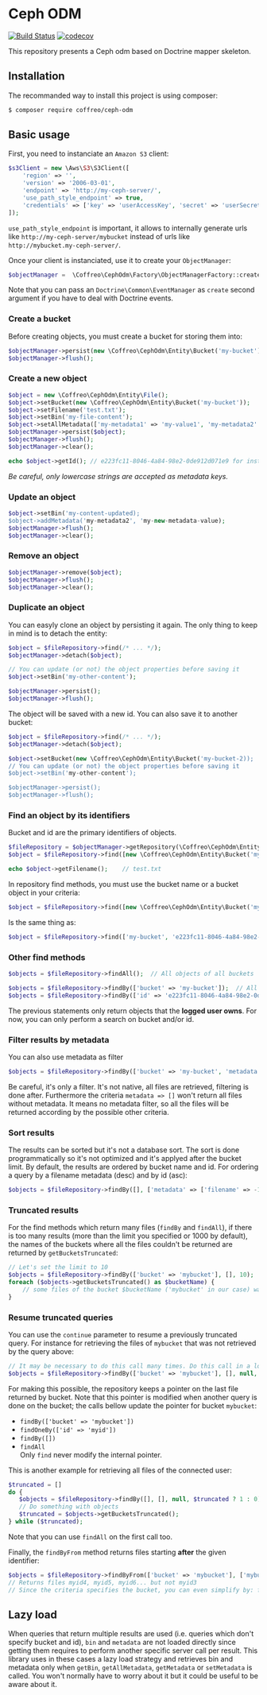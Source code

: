# Ceph ODM
[![Build Status](https://travis-ci.org/Coffreo/ceph-odm.svg?branch=master)](https://travis-ci.org/Coffreo/ceph-odm)
[![codecov](https://codecov.io/gh/Coffreo/ceph-odm/branch/master/graph/badge.svg)](https://codecov.io/gh/Coffreo/ceph-odm)

This repository presents a Ceph odm based on Doctrine mapper skeleton.

## Installation
The recommanded way to install this project is using composer:
```bash
$ composer require coffreo/ceph-odm
```

## Basic usage

First, you need to instanciate an `Amazon S3` client:
```php
$s3Client = new \Aws\S3\S3Client([
    'region' => '',
    'version' => '2006-03-01',
    'endpoint' => 'http://my-ceph-server/',
    'use_path_style_endpoint' => true,
    'credentials' => ['key' => 'userAccessKey', 'secret' => 'userSecretKey']
]);
```
`use_path_style_endpoint` is important, it allows to internally generate urls like `http://my-ceph-server/mybucket` instead of urls like `http://mybucket.my-ceph-server/`.

Once your client is instanciated, use it to create your `ObjectManager`:

```php
$objectManager =  \Coffreo\CephOdm\Factory\ObjectManagerFactory::create($s3Client);
```

Note that you can pass an `Doctrine\Common\EventManager` as `create` second argument if you have to deal with Doctrine events.

### Create a bucket
Before creating objects, you must create a bucket for storing them into:
```php
$objectManager->persist(new \Coffreo\CephOdm\Entity\Bucket('my-bucket'));
$objectManager->flush();
```

### Create a new object
```php
$object = new \Coffreo\CephOdm\Entity\File();
$object->setBucket(new \Coffreo\CephOdm\Entity\Bucket('my-bucket'));
$object->setFilename('test.txt');
$object->setBin('my-file-content');
$object->setAllMetadata(['my-metadata1' => 'my-value1', 'my-metadata2' => 'my-value2']);
$objectManager->persist($object);
$objectManager->flush();
$objectManager->clear();

echo $object->getId(); // e223fc11-8046-4a84-98e2-0de912d071e9 for instance since object is stored
```

*Be careful, only lowercase strings are accepted as metadata keys.*

### Update an object
```php
$object->setBin('my-content-updated);
$object->addMetadata('my-metadata2', 'my-new-metadata-value);
$objectManager->flush();
$objectManager->clear();
```

### Remove an object
```php
$objectManager->remove($object);
$objectManager->flush();
$objectManager->clear();
```

### Duplicate an object
You can easyly clone an object by persisting it again. The only thing to keep in mind is to detach the entity:
```php
$object = $fileRepository->find(/* ... */);
$objectManager->detach($object);

// You can update (or not) the object properties before saving it
$object->setBin('my-other-content');

$objectManager->persist();
$objectManager->flush();
```
The object will be saved with a new id. You can also save it to another bucket:
```php
$object = $fileRepository->find(/* ... */);
$objectManager->detach($object);

$object->setBucket(new \Coffreo\CephOdm\Entity\Bucket('my-bucket-2));
// You can update (or not) the object properties before saving it
$object->setBin('my-other-content');

$objectManager->persist();
$objectManager->flush();
```

### Find an object by its identifiers
Bucket and id are the primary identifiers of objects.
```php
$fileRepository = $objectManager->getRepository(\Coffreo\CephOdm\Entity\File::class);
$object = $fileRepository->find([new \Coffreo\CephOdm\Entity\Bucket('my-bucket'), 'e223fc11-8046-4a84-98e2-0de912d071e9']);

echo $object->getFilename();    // test.txt
```
In repository find methods, you must use the bucket name or a bucket object in your criteria:
```php
$object = $fileRepository->find([new \Coffreo\CephOdm\Entity\Bucket('my-bucket'), 'e223fc11-8046-4a84-98e2-0de912d071e9']);
```
Is the same thing as:
```php
$object = $fileRepository->find(['my-bucket', 'e223fc11-8046-4a84-98e2-0de912d071e9']);
```

### Other find methods
```php
$objects = $fileRepository->findAll();  // All objects of all buckets

$objects = $fileRepository->findBy(['bucket' => 'my-bucket']);  // All objects of the bucket
$objects = $fileRepository->findBy(['id' => 'e223fc11-8046-4a84-98e2-0de912d071e9']); // All objects in any bucket of the given id
```
The previous statements only return objects that the **logged user owns**. For now, you can only perform a search on bucket and/or id.

### Filter results by metadata
You can also use metadata as filter
```php
$objects = $fileRepository->findBy(['bucket' => 'my-bucket', 'metadata' => ['mymetadata' => 'myvalue']]);
```
Be careful, it's only a filter. It's not native, all files are retrieved, filtering is done after. Furthermore the criteria `metadata => []` won't return all files without metadata. It means no metadata filter, so all the files will be returned according by the possible other criteria.

### Sort results
The results can be sorted but it's not a database sort. The sort is done programmatically so it's not optimized and it's applyed after the bucket limit. By default, the results are ordered by bucket name and id. For ordering a query by a filename metadata (desc) and by id (asc):
```php
$objects = $fileRepository->findBy([], ['metadata' => ['filename' => -1], 'id' => 1]);
```

### Truncated results
For the find methods which return many files (`findBy` and `findAll`), if there is too many results (more than the limit you specified or 1000 by default), the names of the buckets where all the files couldn't be returned are returned by `getBucketsTruncated`:
```php
// Let's set the limit to 10
$objects = $fileRepository->findBy(['bucket' => 'mybucket'], [], 10);
foreach ($objects->getBucketsTruncated() as $bucketName) {
    // some files of the bucket $bucketName ('mybucket' in our case) was not returned
}
```

### Resume truncated queries
You can use the `continue` parameter to resume a previously truncated query. For instance for retrieving the files of `mybucket` that was not retrieved by the query above:
```php
// It may be necessary to do this call many times. Do this call in a loop until $objects->getBucketsTruncated() returns an empty array.
$objects = $fileRepository->findBy(['bucket' => 'mybucket'], [], null, 1);
```
For making this possible, the repository keeps a pointer on the last file returned by bucket. Note that this pointer is modified when another query is done on the bucket; the calls bellow update the pointer for bucket `mybucket`:
* `findBy(['bucket' => 'mybucket'])`
* `findOneBy(['id' => 'myid'])`
* `findBy([])`
* `findAll`  
Only `find` never modify the internal pointer. 


This is another example for retrieving all files of the connected user:
```php
$truncated = []
do {
   $objects = $fileRepository->findBy([], [], null, $truncated ? 1 : 0);
   // Do something with objects
   $truncated = $objects->getBucketsTruncated();
} while ($truncated);
```
Note that you can use `findAll` on the first call too.

Finally, the `findByFrom` method returns files starting **after** the given identifier:
```php
$objects = $fileRepository->findByFrom(['bucket' => 'mybucket'], ['mybucket' => 'myid3']);
// Returns files myid4, myid5, myid6... but not myid3
// Since the criteria specifies the bucket, you can even simplify by: findByFrom(['bucket' => 'mybucket'], 'myid3')
```

## Lazy load
When queries that return multiple results are used (i.e. queries which don't specify bucket and id), `bin` and `metadata` are not loaded directly since getting them requires to perform another specific server call per result. This library uses in these cases a lazy load strategy and retrieves bin and metadata only when `getBin`, `getAllMetadata`, `getMetadata` or `setMetadata` is called. You won't normally have to worry about it but it could be useful to be aware about it.